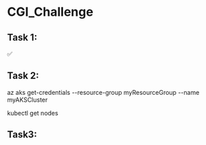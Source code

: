 # CGI_Challenge

## Task 1: 
✅


## Task 2: 

az aks get-credentials --resource-group myResourceGroup --name myAKSCluster

kubectl get nodes


## Task3:
